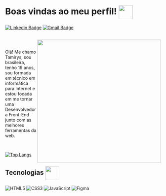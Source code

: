 # Boas vindas ao meu perfil! <img src="https://media.giphy.com/media/iigp4VDyf5dCLRlGkm/giphy.gif" width="45px" height="45px" align="center">

[![Linkedin Badge](https://img.shields.io/badge/-tamirysnogueira-blue?style=flat-square&logo=Linkedin&logoColor=white&link=https://www.linkedin.com/in/tamirys-nogueira-346958205/)](https://www.linkedin.com/in/tamirys-nogueira-346958205/)
[![Gmail Badge](https://img.shields.io/badge/-tamirysnogueira12@gmail.com-c14438?style=flat-square&logo=Gmail&logoColor=white&link=mailto:tamirysnogueira12@gmail.com)](mailto:tamirysnogueira12@gmail.com)
<br>
<br>


<img src="https://media.giphy.com/media/Bzzb92NKwUOj0FjQOd/giphy.gif" align="right" width="400px">
<br>

Olá! Me chamo Tamirys, sou brasileira, tenho 19 anos, sou formada em técnico em informática para internet e estou focada em me tornar uma Desenvolvedora
Front-End junto com as melhores ferramentas da web.

<br>

[![Top Langs](https://github-readme-stats.vercel.app/api/top-langs/?username=tamirysnogueira&langs_count=8&layout=compact&theme=radical)](https://github.com/anuraghazra/github-readme-stats) 

##  Tecnologias <img src="https://media.giphy.com/media/l0LpKuTWbq8osPTT11/giphy.gif" width="45px" height="45px" align="center">

![HTML5](https://img.shields.io/badge/HTML5-E34F26?style=for-the-badge&logo=html5&logoColor=white)
![CSS3](https://img.shields.io/badge/CSS3-1572B6?style=for-the-badge&logo=css3&logoColor=white)
![JavaScript](https://img.shields.io/badge/JavaScript-F7DF1E?style=for-the-badge&logo=javascript&logoColor=black)
![Figma](https://img.shields.io/badge/Figma-F24E1E?style=for-the-badge&logo=figma&logoColor=white)

